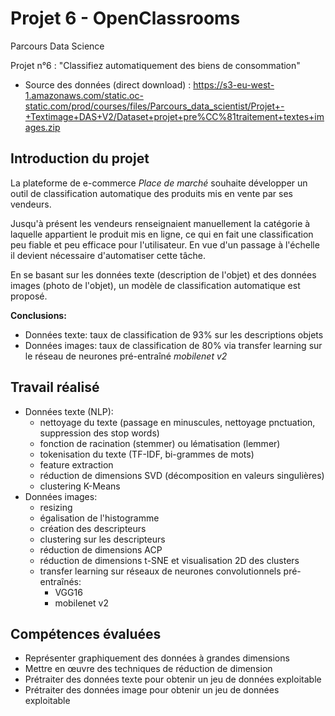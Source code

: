 # Projet 6 - OpenClassrooms
Parcours Data Science

Projet n°6 : "Classifiez automatiquement des biens de consommation"

- Source des données (direct download) : https://s3-eu-west-1.amazonaws.com/static.oc-static.com/prod/courses/files/Parcours_data_scientist/Projet+-+Textimage+DAS+V2/Dataset+projet+pre%CC%81traitement+textes+images.zip

## Introduction du projet
La plateforme de e-commerce *Place de marché* souhaite développer un outil de classification automatique des produits mis en vente par ses vendeurs. 

Jusqu'à présent les vendeurs renseignaient manuellement la catégorie à laquelle appartient le produit mis en ligne, ce qui en fait une classification peu fiable et peu efficace pour l'utilisateur. En vue d'un passage à l'échelle il devient nécessaire d'automatiser cette tâche.

En se basant sur les données texte (description de l'objet) et des données images (photo de l'objet), un modèle de classification automatique est proposé.

**Conclusions:**
- Données texte: taux de classification de 93% sur les descriptions objets
- Données images: taux de classification de 80% via transfer learning sur le réseau de neurones pré-entraîné *mobilenet v2*

## Travail réalisé
- Données texte (NLP):
  - nettoyage du texte (passage en minuscules, nettoyage pnctuation, suppression des stop words)
  - fonction de racination (stemmer) ou lématisation (lemmer)
  - tokenisation du texte (TF-IDF, bi-grammes de mots)
  - feature extraction
  - réduction de dimensions SVD (décomposition en valeurs singulières)
  - clustering K-Means
- Données images:
  - resizing
  - égalisation de l'histogramme
  - création des descripteurs
  - clustering sur les descripteurs
  - réduction de dimensions ACP
  - réduction de dimensions t-SNE et visualisation 2D des clusters
  - transfer learning sur réseaux de neurones convolutionnels pré-entraînés:
    - VGG16
    - mobilenet v2

## Compétences évaluées
- Représenter graphiquement des données à grandes dimensions
- Mettre en œuvre des techniques de réduction de dimension
- Prétraiter des données texte pour obtenir un jeu de données exploitable
- Prétraiter des données image pour obtenir un jeu de données exploitable
